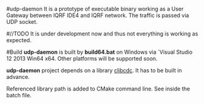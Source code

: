 #udp-daemon
It is a prototype of executable binary working as a User Gateway between IQRF IDE4 and IQRF network. The traffic is passed via UDP socket.

#//TODO
It is under development now and thus not everything is working as expected.

#Build
**udp-daemon** is built by **build64.bat** on Windows via `Visual Studio 12 2013 Win64 x64. Other platforms will be supported soon.

**udp-daemon** project depends on a library [clibcdc](https://github.com/iqrfsdk/clibcdc). It has to be built in advance.

Referenced library path is added to CMake command line. See inside the batch file.